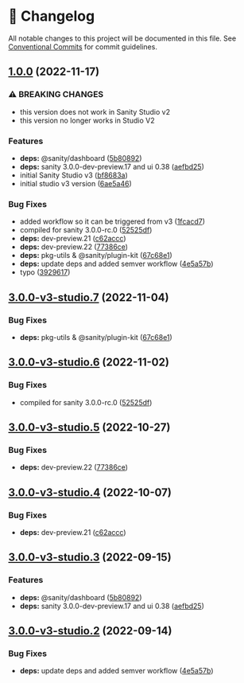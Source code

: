 <!-- markdownlint-disable --><!-- textlint-disable -->

# 📓 Changelog

All notable changes to this project will be documented in this file. See
[Conventional Commits](https://conventionalcommits.org) for commit guidelines.

## [1.0.0](https://github.com/sanity-io/dashboard-widget-document-list/compare/v0.0.13...v1.0.0) (2022-11-17)

### ⚠ BREAKING CHANGES

- this version does not work in Sanity Studio v2
- this version no longer works in Studio V2

### Features

- **deps:** @sanity/dashboard ([5b80892](https://github.com/sanity-io/dashboard-widget-document-list/commit/5b808927e18323eea17f3f5f0f8dcd8a14c961fd))
- **deps:** sanity 3.0.0-dev-preview.17 and ui 0.38 ([aefbd25](https://github.com/sanity-io/dashboard-widget-document-list/commit/aefbd250b024a1ffc9d339f48c332bbb2332e9b4))
- initial Sanity Studio v3 ([bf8683a](https://github.com/sanity-io/dashboard-widget-document-list/commit/bf8683aa4c84d7c6415101766b7466b99a8fd5b1))
- initial studio v3 version ([6ae5a46](https://github.com/sanity-io/dashboard-widget-document-list/commit/6ae5a4644ec8444ec2738bdad07cc350e0363a82))

### Bug Fixes

- added workflow so it can be triggered from v3 ([1fcacd7](https://github.com/sanity-io/dashboard-widget-document-list/commit/1fcacd76267754c7a8c8480ceb04d10c3fda981b))
- compiled for sanity 3.0.0-rc.0 ([52525df](https://github.com/sanity-io/dashboard-widget-document-list/commit/52525dfc2cc946e321a7e521dbb25a5e5b3a267a))
- **deps:** dev-preview.21 ([c62accc](https://github.com/sanity-io/dashboard-widget-document-list/commit/c62accca57576d879d06d9def967e7b3d6d6a0f3))
- **deps:** dev-preview.22 ([77386ce](https://github.com/sanity-io/dashboard-widget-document-list/commit/77386ce9ec3d9b9de0f52bd3fc30e695e51c329f))
- **deps:** pkg-utils & @sanity/plugin-kit ([67c68e1](https://github.com/sanity-io/dashboard-widget-document-list/commit/67c68e1d9f15a34d3f63ffc5647da0515a6a4cac))
- **deps:** update deps and added semver workflow ([4e5a57b](https://github.com/sanity-io/dashboard-widget-document-list/commit/4e5a57b0559be121261194e89f69862134e6bf49))
- typo ([3929617](https://github.com/sanity-io/dashboard-widget-document-list/commit/39296177e02b56c4748eff1fcaabcd275e746c06))

## [3.0.0-v3-studio.7](https://github.com/sanity-io/dashboard-widget-document-list/compare/v3.0.0-v3-studio.6...v3.0.0-v3-studio.7) (2022-11-04)

### Bug Fixes

- **deps:** pkg-utils & @sanity/plugin-kit ([67c68e1](https://github.com/sanity-io/dashboard-widget-document-list/commit/67c68e1d9f15a34d3f63ffc5647da0515a6a4cac))

## [3.0.0-v3-studio.6](https://github.com/sanity-io/dashboard-widget-document-list/compare/v3.0.0-v3-studio.5...v3.0.0-v3-studio.6) (2022-11-02)

### Bug Fixes

- compiled for sanity 3.0.0-rc.0 ([52525df](https://github.com/sanity-io/dashboard-widget-document-list/commit/52525dfc2cc946e321a7e521dbb25a5e5b3a267a))

## [3.0.0-v3-studio.5](https://github.com/sanity-io/dashboard-widget-document-list/compare/v3.0.0-v3-studio.4...v3.0.0-v3-studio.5) (2022-10-27)

### Bug Fixes

- **deps:** dev-preview.22 ([77386ce](https://github.com/sanity-io/dashboard-widget-document-list/commit/77386ce9ec3d9b9de0f52bd3fc30e695e51c329f))

## [3.0.0-v3-studio.4](https://github.com/sanity-io/dashboard-widget-document-list/compare/v3.0.0-v3-studio.3...v3.0.0-v3-studio.4) (2022-10-07)

### Bug Fixes

- **deps:** dev-preview.21 ([c62accc](https://github.com/sanity-io/dashboard-widget-document-list/commit/c62accca57576d879d06d9def967e7b3d6d6a0f3))

## [3.0.0-v3-studio.3](https://github.com/sanity-io/dashboard-widget-document-list/compare/v3.0.0-v3-studio.2...v3.0.0-v3-studio.3) (2022-09-15)

### Features

- **deps:** @sanity/dashboard ([5b80892](https://github.com/sanity-io/dashboard-widget-document-list/commit/5b808927e18323eea17f3f5f0f8dcd8a14c961fd))
- **deps:** sanity 3.0.0-dev-preview.17 and ui 0.38 ([aefbd25](https://github.com/sanity-io/dashboard-widget-document-list/commit/aefbd250b024a1ffc9d339f48c332bbb2332e9b4))

## [3.0.0-v3-studio.2](https://github.com/sanity-io/dashboard-widget-document-list/compare/v3.0.0-v3-studio.1...v3.0.0-v3-studio.2) (2022-09-14)

### Bug Fixes

- **deps:** update deps and added semver workflow ([4e5a57b](https://github.com/sanity-io/dashboard-widget-document-list/commit/4e5a57b0559be121261194e89f69862134e6bf49))
